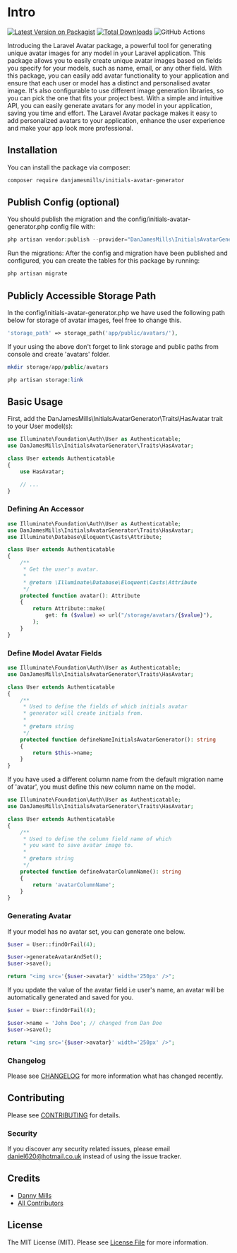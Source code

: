 # Intro

[![Latest Version on Packagist](https://img.shields.io/packagist/v/danjamesmills/initials-avatar-generator.svg?style=flat-square)](https://packagist.org/packages/danjamesmills/initials-avatar-generator)
[![Total Downloads](https://img.shields.io/packagist/dt/danjamesmills/initials-avatar-generator.svg?style=flat-square)](https://packagist.org/packages/danjamesmills/initials-avatar-generator)
![GitHub Actions](https://github.com/danjamesmills/initials-avatar-generator/actions/workflows/main.yml/badge.svg)

Introducing the Laravel Avatar package, a powerful tool for generating unique avatar images for any model in your Laravel application. This package allows you to easily create unique avatar images based on fields you specify for your models, such as name, email, or any other field. With this package, you can easily add avatar functionality to your application and ensure that each user or model has a distinct and personalised avatar image. It's also configurable to use different image generation libraries, so you can pick the one that fits your project best. With a simple and intuitive API, you can easily generate avatars for any model in your application, saving you time and effort. The Laravel Avatar package makes it easy to add personalized avatars to your application, enhance the user experience and make your app look more professional.

## Installation

You can install the package via composer:

```bash
composer require danjamesmills/initials-avatar-generator
```

## Publish Config (optional)

You should publish the migration and the config/initials-avatar-generator.php config file with:

```php
php artisan vendor:publish --provider="DanJamesMills\InitialsAvatarGenerator\InitialsAvatarGeneratorServiceProvider"
```

Run the migrations: After the config and migration have been published and configured, you can create the tables for this package by running:

```php
php artisan migrate
```

## Publicly Accessible Storage Path

In the config/initials-avatar-generator.php we have used the following path below for storage of avatar images, feel free to change this.

```php
'storage_path' => storage_path('app/public/avatars/'),
```

If your using the above don't forget to link storage and public paths from console and create 'avatars' folder.

```php
mkdir storage/app/public/avatars
```

```php
php artisan storage:link
```

## Basic Usage

First, add the DanJamesMills\InitialsAvatarGenerator\Traits\HasAvatar trait to your User model(s):

```php
use Illuminate\Foundation\Auth\User as Authenticatable;
use DanJamesMills\InitialsAvatarGenerator\Traits\HasAvatar;

class User extends Authenticatable
{
    use HasAvatar;

    // ...
}
```

### Defining An Accessor

```php
use Illuminate\Foundation\Auth\User as Authenticatable;
use DanJamesMills\InitialsAvatarGenerator\Traits\HasAvatar;
use Illuminate\Database\Eloquent\Casts\Attribute;

class User extends Authenticatable
{
    /**
     * Get the user's avatar.
     *
     * @return \Illuminate\Database\Eloquent\Casts\Attribute
     */
    protected function avatar(): Attribute
    {
        return Attribute::make(
            get: fn ($value) => url("/storage/avatars/{$value}"),
        );
    }
}
```

### Define Model Avatar Fields

```php
use Illuminate\Foundation\Auth\User as Authenticatable;
use DanJamesMills\InitialsAvatarGenerator\Traits\HasAvatar;

class User extends Authenticatable
{
    /**
     * Used to define the fields of which initials avatar 
     * generator will create initials from.
     *
     * @return string
     */
    protected function defineNameInitialsAvatarGenerator(): string
    {
        return $this->name;
    }
}
```

If you have used a different column name from the default migration name of 'avatar', 
you must define this new column name on the model.

```php
use Illuminate\Foundation\Auth\User as Authenticatable;
use DanJamesMills\InitialsAvatarGenerator\Traits\HasAvatar;

class User extends Authenticatable
{
    /**
     * Used to define the column field name of which 
     * you want to save avatar image to.
     *
     * @return string
     */
    protected function defineAvatarColumnName(): string
    {
        return 'avatarColumnName';
    }
}
```

### Generating Avatar

If your model has no avatar set, you can generate one below.

```php
$user = User::findOrFail(4);

$user->generateAvatarAndSet();
$user->save();

return "<img src='{$user->avatar}' width='250px' />";
```

If you update the value of the avatar field i.e user's name, an avatar will be automatically generated and saved for you.

```php
$user = User::findOrFail(4);

$user->name = 'John Doe'; // changed from Dan Doe
$user->save();

return "<img src='{$user->avatar}' width='250px' />";
```

### Changelog

Please see [CHANGELOG](CHANGELOG.md) for more information what has changed recently.

## Contributing

Please see [CONTRIBUTING](CONTRIBUTING.md) for details.

### Security

If you discover any security related issues, please email daniel620@hotmail.co.uk instead of using the issue tracker.

## Credits

-   [Danny Mills](https://github.com/danjamesmills)
-   [All Contributors](../../contributors)

## License

The MIT License (MIT). Please see [License File](LICENSE.md) for more information.
